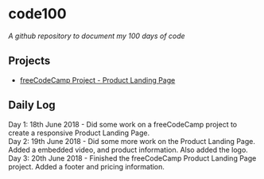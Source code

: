 # code100
*A github repository to document my 100 days of code*

## Projects
- [freeCodeCamp Project - Product Landing Page](https://codepen.io/TheFlyer1983/full/GGENJa/)

## Daily Log

Day 1: 18th June 2018 - Did some work on a freeCodeCamp project to create a responsive Product Landing Page.  
Day 2: 19th June 2018 - Did some more work on the Product Landing Page. Added a embedded video, and product information. Also added the logo.  
Day 3: 20th June 2018 - Finished the freeCodeCamp Product Landing Page project. Added a footer and pricing information.  
